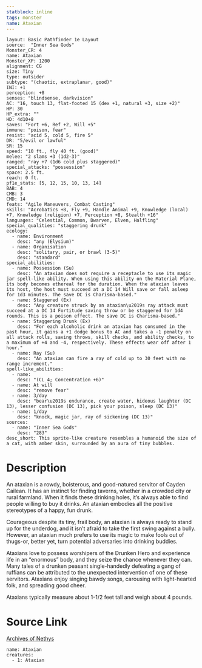 ```yaml
---
statblock: inline
tags: monster
name: Ataxian
---
```

```statblock
layout: Basic Pathfinder 1e Layout
source:  "Inner Sea Gods"
Monster_CR: 4
name: Ataxian
Monster_XP: 1200
alignment: CG
size: Tiny
type: outsider
subtype: "(chaotic, extraplanar, good)"
INI: +1
perception: +8
senses: "blindsense, darkvision"
AC: "16, touch 13, flat-footed 15 (dex +1, natural +3, size +2)"
HP: 30
HP_extra: ""
HD: 4d10+8
saves: "Fort +6, Ref +2, Will +5"
immune: "poison, fear"
resist: "acid 5, cold 5, fire 5"
DR: "5/evil or lawful"
SR: 15
speed: "10 ft., fly 40 ft. (good)"
melee: "2 slams +3 (1d2-3)"
ranged: "ray +7 (1d6 cold plus staggered)"
special_attacks: "possession"
space: 2.5 ft.
reach: 0 ft.
pf1e_stats: [5, 12, 15, 10, 13, 14]
BAB: 4
CMB: 3
CMD: 14
feats: "Agile Maneuvers, Combat Casting"
skills: "Acrobatics +8, Fly +9, Handle Animal +9, Knowledge (local) +7, Knowledge (religion) +7, Perception +8, Stealth +16"
languages: "Celestial, Common, Dwarven, Elven, Halfling"
special_qualities: "staggering drunk"
ecology:
  - name: Environment
    desc: "any (Elysium)"
  - name: Organisation
    desc: "solitary, pair, or brawl (3-5)"
    desc: "standard"
special_abilities:
  - name: Possession (Su)
    desc: "An ataxian does not require a receptacle to use its magic jar spell-like ability. When using this ability on the Material Plane, its body becomes ethereal for the duration. When the ataxian leaves its host, the host must succeed at a DC 14 Will save or fall asleep for 1d3 minutes. The save DC is Charisma-based."
  - name: Staggered (Ex)
    desc: "Any creature struck by an ataxian\u2019s ray attack must succeed at a DC 14 Fortitude saving throw or be staggered for 1d4 rounds. This is a poison effect. The save DC is Charisma-based."
  - name: Staggering Drunk (Ex)
    desc: "For each alcoholic drink an ataxian has consumed in the past hour, it gains a +1 dodge bonus to AC and takes a -1 penalty on all attack rolls, saving throws, skill checks, and ability checks, to a maximum of +4 and -4, respectively. These effects wear off after 1 hour."
  - name: Ray (Su)
    desc: "An ataxian can fire a ray of cold up to 30 feet with no range increment."
spell-like_abilities:
  - name:
    desc: "(CL 4; Concentration +6)"
  - name: At will
    desc: "remove fear"
  - name: 3/day
    desc: "bear\u2019s endurance, create water, hideous laughter (DC 13), lesser confusion (DC 13), pick your poison, sleep (DC 13)"
  - name: 1/day
    desc: "knock, magic jar, ray of sickening (DC 13)"
sources:
  - name: "Inner Sea Gods"
    desc: "283"
desc_short: This sprite-like creature resembles a humanoid the size of a cat, with amber skin, surrounded by an aura of tiny bubbles.
```
# Description
An ataxian is a rowdy, boisterous, and good-natured servitor of Cayden Cailean. It has an instinct for finding taverns, whether in a crowded city or rural farmland. When it finds these drinking holes, it’s always able to find people willing to buy it drinks. An ataxian embodies all the positive stereotypes of a happy, fun drunk.

Courageous despite its tiny, frail body, an ataxian is always ready to stand up for the underdog, and it isn’t afraid to take the first swing against a bully. However, an ataxian much prefers to use its magic to make fools out of thugs-or, better yet, turn potential adversaries into drinking buddies.

Ataxians love to possess worshipers of the Drunken Hero and experience life in an “enormous” body, and they seize the chance whenever they can. Many tales of a drunken peasant single-handedly defeating a gang of ruffians can be attributed to the unexpected intervention of one of these servitors. Ataxians enjoy singing bawdy songs, carousing with light-hearted folk, and spreading good cheer.

Ataxians typically measure about 1-1/2 feet tall and weigh about 4 pounds.
# Source Link
[Archives of Nethys](https://aonprd.com/MonsterDisplay.aspx?ItemName=Ataxian)
```encounter-table
name: Ataxian
creatures:
  - 1: Ataxian
```

